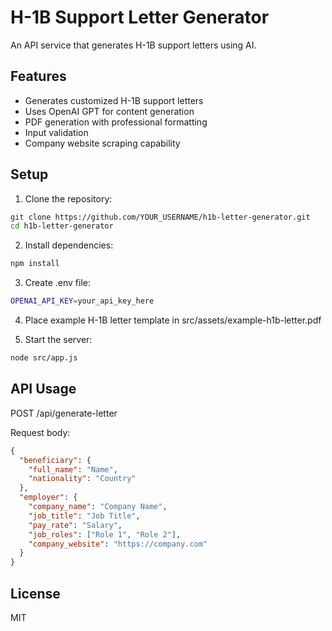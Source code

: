 # H-1B Support Letter Generator

An API service that generates H-1B support letters using AI.

## Features

- Generates customized H-1B support letters
- Uses OpenAI GPT for content generation
- PDF generation with professional formatting
- Input validation
- Company website scraping capability

## Setup

1. Clone the repository:
```bash
git clone https://github.com/YOUR_USERNAME/h1b-letter-generator.git
cd h1b-letter-generator
```

2. Install dependencies:
```bash
npm install
```

3. Create .env file:
```bash
OPENAI_API_KEY=your_api_key_here
```

4. Place example H-1B letter template in src/assets/example-h1b-letter.pdf

5. Start the server:
```bash
node src/app.js
```

## API Usage

POST /api/generate-letter

Request body:
```json
{
  "beneficiary": {
    "full_name": "Name",
    "nationality": "Country"
  },
  "employer": {
    "company_name": "Company Name",
    "job_title": "Job Title",
    "pay_rate": "Salary",
    "job_roles": ["Role 1", "Role 2"],
    "company_website": "https://company.com"
  }
}
```

## License

MIT

